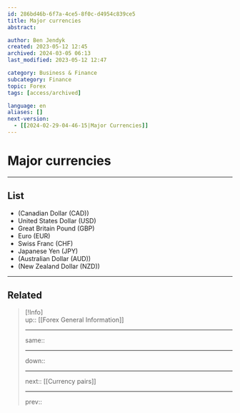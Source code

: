 ```yaml
---
id: 286bd46b-6f7a-4ce5-8f0c-d4954c839ce5
title: Major currencies
abstract:

author: Ben Jendyk
created: 2023-05-12 12:45
archived: 2024-03-05 06:13
last_modified: 2023-05-12 12:47

category: Business & Finance  
subcategory: Finance  
topic: Forex 
tags: [access/archived]

language: en
aliases: []
next-version:
  - [[2024-02-29-04-46-15|Major Currencies]]
---
```


# Major currencies

---

## List

- (Canadian Dollar (CAD))
- United States Dollar (USD)
- Great Britain Pound (GBP)
- Euro (EUR)
- Swiss Franc (CHF)
- Japanese Yen (JPY)
- (Australian Dollar (AUD))
- (New Zealand Dollar (NZD))  

---

## Related

> [!Info]  
> up:: [[Forex General Information]]
> - ---
> same::
> - ---
> down::
> - ---
> next:: [[Currency pairs]]
> - ---
> prev::
